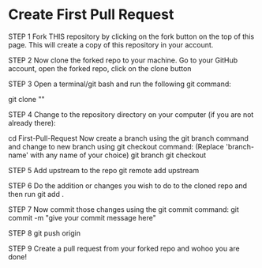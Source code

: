 # Create First Pull Request

STEP 1
Fork THIS repository by clicking on the fork button on the top of this page. This will create a copy of this repository in your account.

STEP 2
Now clone the forked repo to your machine. Go to your GitHub account, open the forked repo, click on the clone button

STEP 3
Open a terminal/git bash and run the following git command:

git clone "<paste the link here>"
  
  
 STEP 4
Change to the repository directory on your computer (if you are not already there):

cd First-Pull-Request
Now create a branch using the git branch command and change to new branch using git checkout command: (Replace 'branch-name' with any name of your choice)
  git branch <branch-name> 
git checkout <branch-name>
  
 STEP 5
 Add upstream to the repo
  git remote add upstream <original repo link>
  
  STEP 6
  Do the addition or changes you wish to do to the cloned repo and then run
  git add .
  
  STEP 7
Now commit those changes using the git commit command:
git commit -m "give your commit message here"
  
  STEP 8
  git push origin <branch name>
  
  STEP 9
  Create a pull request from your forked repo and wohoo you are done!
